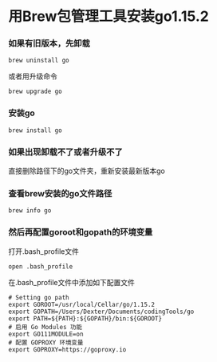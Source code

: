 # 用Brew包管理工具安装go1.15.2

### 如果有旧版本，先卸载

```
brew uninstall go
```

或者用升级命令

```
brew upgrade go
```

### 安装go

```
brew install go
```

### 如果出现卸载不了或者升级不了

直接删除路径下的go文件夹，重新安装最新版本go

### 查看brew安装的go文件路径

```
brew info go
```

### 然后再配置goroot和gopath的环境变量

打开.bash\_profile文件

```
open .bash_profile
```

在.bash\_profile文件中添加如下配置文件

```
# Setting go path
export GOROOT=/usr/local/Cellar/go/1.15.2
export GOPATH=/Users/Dexter/Documents/codingTools/go
export PATH=${PATH}:${GOPATH}/bin:${GOROOT}
# 启用 Go Modules 功能
export GO111MODULE=on
# 配置 GOPROXY 环境变量
export GOPROXY=https://goproxy.io
```



